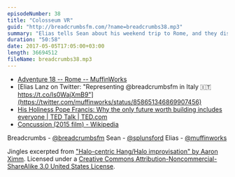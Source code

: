 ```yaml
---
episodeNumber: 38
title: "Colosseum VR"
guid: "http://breadcrumbsfm.com/?name=breadcrumbs38.mp3"
summary: "Elias tells Sean about his weekend trip to Rome, and they discuss Ancient Rome, its influence, and some of its high and low points."
duration: "50:58"
date: 2017-05-05T17:05:00+03:00
length: 36694512
fileName: breadcrumbs38.mp3
---
```


- [Adventure 18 -- Rome -- MuffinWorks](http://www.muffin.works/blog/2017/05/03/adventure-18-rome/)
- [Elias Lanz on Twitter: "Representing @breadcrumbsfm in Italy 🇮🇹 https://t.co/Is0WajXmB9"](https://twitter.com/muffinworks/status/858651346869907456)
- [ His Holiness Pope Francis: Why the only future worth building includes everyone | TED Talk | TED.com](https://www.ted.com/talks/pope_francis_why_the_only_future_worth_building_includes_everyone)
- [Concussion (2015 film) - Wikipedia](https://en.wikipedia.org/wiki/Concussion_\(2015_film\))

Breadcrumbs - [@breadcrumbsfm](https://twitter.com/breadcrumbsfm) Sean - [@splunsford](https://twitter.com/splunsford) Elias - [@muffinworks](https://twitter.com/muffinworks)

Jingles excerpted from [ "Halo-centric Hang/Halo improvisation" by Aaron Ximm](http://freemusicarchive.org/music/aaron_ximm/handpans_and_the_hang/). Licensed under a [Creative Commons Attribution-Noncommercial-ShareAlike 3.0 United States License](http://creativecommons.org/licenses/by-nc-sa/3.0/us/).